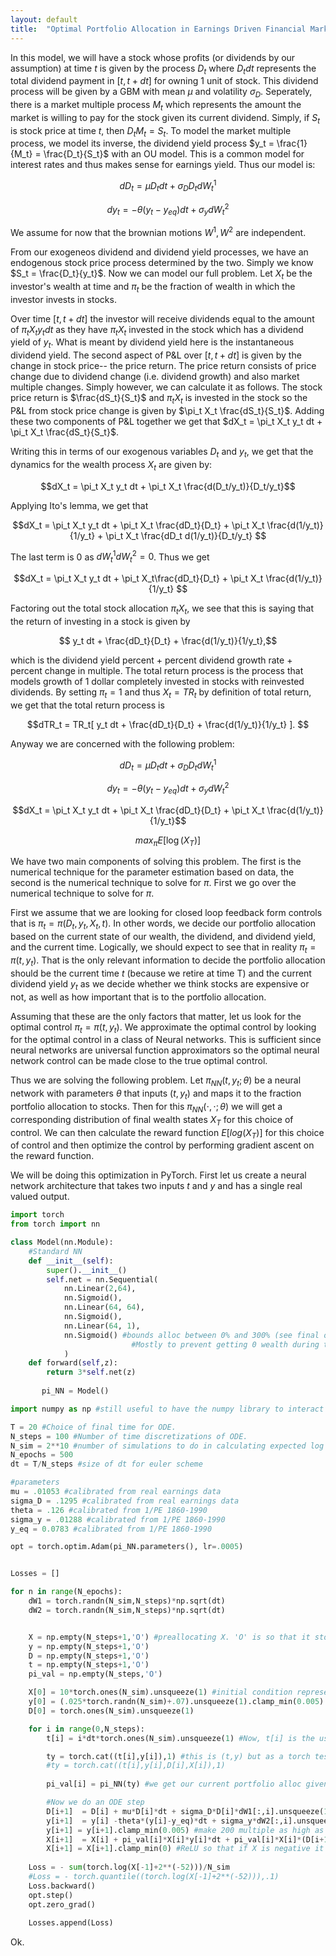```yaml
---
layout: default
title:  "Optimal Portfolio Allocation in Earnings Driven Financial Market"
---
```


In this model, we will have a stock whose profits (or dividends by our assumption) at time $t$ is given by the process $D_t$ where $D_tdt$ represents the total dividend payment in $[t,t+dt]$ for owning $1$ unit of stock. This dividend process will be given by a GBM with mean $\mu$ and volatility $\sigma_D$. Seperately, there is a market multiple process $M_t$ which represents the amount the market is willing to pay for the stock given its current dividend. Simply, if $S_t$ is stock price at time $t$, then $D_t M_t = S_t$. To model the market multiple process, we model its inverse, the dividend yield process $y_t = \frac{1}{M_t} = \frac{D_t}{S_t}$ with an OU model. This is a common model for interest rates and thus makes sense for earnings yield. Thus our model is:

$$dD_t = \mu D_t dt + \sigma_D D_t dW^1_t$$

$$dy_t = -\theta(y_t-y_{eq})dt + \sigma_y dW^2_t$$

We assume for now that the brownian motions $W^1,W^2$ are independent.

From our exogeneos dividend and dividend yield processes, we have an endogenous stock price process determined by the two. Simply we know $S_t = \frac{D_t}{y_t}$. Now we can model our full problem. Let $X_t$ be the investor's wealth at time and $\pi_t$ be the fraction of wealth in which the investor invests in stocks. 

Over time $[t,t+dt]$ the investor will receive dividends equal to the amount of $\pi_t X_t y_t dt$ as they have $\pi_t X_t$ invested in the stock which has a dividend yield of $y_t$. What is meant by dividend yield here is the instantaneous dividend yield. The second aspect of P&L over $[t,t+dt]$ is given by the change in stock price-- the price return. The price return consists of price change due to dividend change (i.e. dividend growth) and also market multiple changes. Simply however, we can calculate it as follows. The stock price return is $\frac{dS_t}{S_t}$ and $\pi_t X_t$ is invested in the stock so the P&L from stock price change is given by $\pi_t X_t \frac{dS_t}{S_t}$. Adding these two components of P&L together we get that $dX_t = \pi_t X_t y_t dt + \pi_t X_t \frac{dS_t}{S_t}$.

Writing this in terms of our exogenous variables $D_t$ and $y_t$, we get that the dynamics for the wealth process $X_t$ are given by:

$$dX_t = \pi_t X_t y_t dt + \pi_t X_t \frac{d(D_t/y_t)}{D_t/y_t}$$

Applying Ito's lemma, we get that


$$dX_t = \pi_t X_t y_t dt + \pi_t X_t \frac{dD_t}{D_t} + \pi_t X_t \frac{d(1/y_t)}{1/y_t} + \pi_t X_t \frac{dD_t d(1/y_t)}{D_t/y_t} $$

The last term is $0$ as $dW^1_t dW^2_t = 0$. Thus we get 

$$dX_t = \pi_t X_t y_t dt + \pi_t X_t\frac{dD_t}{D_t} + \pi_t X_t \frac{d(1/y_t)}{1/y_t}  $$

Factoring out the total stock allocation $\pi_t X_t$, we see that this is saying that the return of investing in a stock is given by

$$ y_t dt +  \frac{dD_t}{D_t} + \frac{d(1/y_t)}{1/y_t},$$

which is the dividend yield percent + percent dividend growth rate + percent change in multiple. The total return process is the process that models growth of 1 dollar completely invested in stocks with reinvested dividends. By setting $\pi_t = 1$ and thus $X_t = TR_t$ by definition of total return, we get that the total return process is

$$dTR_t =  TR_t[ y_t dt +  \frac{dD_t}{D_t} +  \frac{d(1/y_t)}{1/y_t} ]. $$


Anyway we are concerned with the following problem:


$$dD_t  = \mu D_t dt + \sigma_D D_t dW^1_t $$

$$dy_t  = -\theta(y_t-y_{eq})dt + \sigma_y dW^2_t$$

$$dX_t  = \pi_t X_t y_t dt + \pi_t X_t \frac{dD_t}{D_t} + \pi_t X_t \frac{d(1/y_t)}{1/y_t}$$

$$max_{\pi} E[\log(X_T)]$$


We have two main components of solving this problem. The first is the numerical technique for the parameter estimation based on data, the second is the numerical technique to solve for $\pi$. First we go over the numerical technique to solve for $\pi$.

First we assume that we are looking for closed loop feedback form controls that is $\pi_t = \pi(D_t,y_t,X_t,t)$. In other words, we decide our portfolio allocation based on the current state of our wealth, the dividend, and dividend yield, and the current time. Logically, we should expect to see that in reality $\pi_t = \pi(t,y_t)$. That is the only relevant information to decide the portfolio allocation should be the current time $t$ (because we retire at time T) and the current dividend yield $y_t$ as we decide whether we think stocks are expensive or not, as well as how important that is to the portfolio allocation.

Assuming that these are the only factors that matter, let us look for the optimal control $\pi_t = \pi(t,y_t)$. We approximate the optimal control by looking for the optimal control in a class of Neural networks. This is sufficient since neural networks are universal function approximators so the optimal neural network control can be made close to the true optimal control.

Thus we are solving the following problem. Let $\pi_{NN}(t,y_t;\theta)$ be a neural network with parameters $\theta$ that inputs $(t,y_t)$ and maps it to the fraction portfolio allocation to stocks. Then for this  $\pi_{NN}(\cdot,\cdot;\theta)$ we will get a corresponding distribution of final wealth states $X_T$ for this choice of control. We can then calculate the reward function $E[log(X_T)]$ for this choice of control and then optimize the control by performing gradient ascent on the reward function. 

We will be doing this optimization in PyTorch. First let us create a neural network architecture that takes two inputs $t$ and $y$ and has a single real valued output.


```python
import torch
from torch import nn

class Model(nn.Module):
    #Standard NN
    def __init__(self):
        super().__init__()
        self.net = nn.Sequential( 
            nn.Linear(2,64), 
            nn.Sigmoid(), 
            nn.Linear(64, 64), 
            nn.Sigmoid(),
            nn.Linear(64, 1), 
            nn.Sigmoid() #bounds alloc between 0% and 300% (see final output) as to not short nor get too leveraged.
                           #Mostly to prevent getting 0 wealth during training
            )
    def forward(self,z):
        return 3*self.net(z)
        
       pi_NN = Model()

import numpy as np #still useful to have the numpy library to interact with as well

T = 20 #Choice of final time for ODE.
N_steps = 100 #Number of time discretizations of ODE.
N_sim = 2**10 #number of simulations to do in calculating expected log wealth.
N_epochs = 500
dt = T/N_steps #size of dt for euler scheme

#parameters
mu = .01053 #calibrated from real earnings data
sigma_D = .1295 #calibrated from real earnings data
theta = .126 #calibrated from 1/PE 1860-1990
sigma_y = .01288 #calibrated from 1/PE 1860-1990
y_eq = 0.0783 #calibrated from 1/PE 1860-1990

opt = torch.optim.Adam(pi_NN.parameters(), lr=.0005)


Losses = []

for n in range(N_epochs):
    dW1 = torch.randn(N_sim,N_steps)*np.sqrt(dt)
    dW2 = torch.randn(N_sim,N_steps)*np.sqrt(dt)


    X = np.empty(N_steps+1,'O') #preallocating X. 'O' is so that it stores objects. It will be a numpy array of torch tensors
    y = np.empty(N_steps+1,'O')
    D = np.empty(N_steps+1,'O')
    t = np.empty(N_steps+1,'O')
    pi_val = np.empty(N_steps,'O')

    X[0] = 10*torch.ones(N_sim).unsqueeze(1) #initial condition represents X(0) = 10. Let's just start with $10
    y[0] = (.025*torch.randn(N_sim)+.07).unsqueeze(1).clamp_min(0.005)
    D[0] = torch.ones(N_sim).unsqueeze(1)

    for i in range(0,N_steps):
        t[i] = i*dt*torch.ones(N_sim).unsqueeze(1) #Now, t[i] is the usual time given i steps but stored as a tensor. t is a numpy array of these 1d tensors.

        ty = torch.cat((t[i],y[i]),1) #this is (t,y) but as a torch tesnor. We concatenated to tensors into a new one.
        #ty = torch.cat((t[i],y[i],D[i],X[i]),1)
        
        pi_val[i] = pi_NN(ty) #we get our current portfolio alloc given this y

        #Now we do an ODE step
        D[i+1]  = D[i] + mu*D[i]*dt + sigma_D*D[i]*dW1[:,i].unsqueeze(1)
        y[i+1]  = y[i] -theta*(y[i]-y_eq)*dt + sigma_y*dW2[:,i].unsqueeze(1)
        y[i+1] = y[i+1].clamp_min(0.005) #make 200 multiple as high as we go.... 0.5% div yield.
        X[i+1]  = X[i] + pi_val[i]*X[i]*y[i]*dt + pi_val[i]*X[i]*(D[i+1]  - D[i])/D[i] + pi_val[i]*X[i]*(1/y[i+1]  - 1/y[i])*y[i]
        X[i+1] = X[i+1].clamp_min(0) #ReLU so that if X is negative it gets replaced by 0
        
    Loss = - sum(torch.log(X[-1]+2**(-52)))/N_sim 
    #Loss = - torch.quantile((torch.log(X[-1]+2**(-52))),.1)
    Loss.backward()
    opt.step()
    opt.zero_grad()
    
    Losses.append(Loss)
```
Ok.



